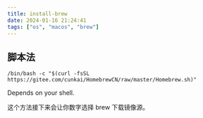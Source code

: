 ```yaml
---
title: install-brew
date: 2024-01-16 21:24:41
tags: ["os", "macos", "brew"]
---
```

## 脚本法

```
/bin/bash -c "$(curl -fsSL https://gitee.com/cunkai/HomebrewCN/raw/master/Homebrew.sh)"
```

Depends on your shell.

这个方法接下来会让你数字选择 brew 下载镜像源。

